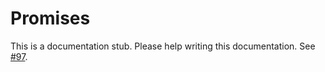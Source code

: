 # Promises

This is a documentation stub. Please help writing this documentation. See [#97](https://github.com/amphp/amp/issues/97).
